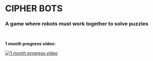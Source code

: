 <h1>CIPHER BOTS</h1>
<h3>A game where robots must work together to solve puzzles</h3>

<br />

<b>1 month progress video:</b>

[![1 month progress video](https://img.youtube.com/vi/d89hPunXFpA/maxresdefault.jpg)](https://www.youtube.com/watch?v=d89hPunXFpA)
